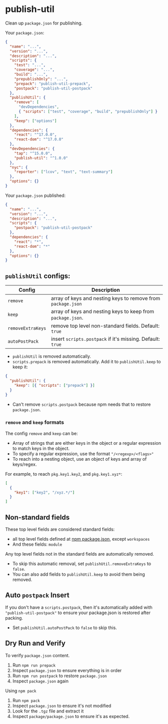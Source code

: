 # publish-util

Clean up `package.json` for publishing.

Your `package.json`:

```json
{
  "name": "...",
  "version": "...",
  "description": "...",
  "scripts": {
    "test": "...",
    "coverage": "...",
    "build": "...",
    "prepublishOnly": "...",
    "prepack": "publish-util-prepack",
    "postpack": "publish-util-postpack"
  },
  "publishUtil": {
    "remove": [
      "devDependencies",
      { "scripts": ["test", "coverage", "build", "prepublishOnly"] }
    ],
    "keep": ["options"]
  },
  "dependencies": {
    "react": "^17.0.0",
    "react-dom": "^17.0.0"
  },
  "devDependencies": {
    "tap": "^15.0.0",
    "publish-util": "^1.0.0"
  },
  "nyc": {
    "reporter": ["lcov", "text", "text-summary"]
  },
  "options": {}
}
```

Your `package.json` published:

```json
{
  "name": "...",
  "version": "...",
  "description": "...",
  "scripts": {
    "postpack": "publish-util-postpack"
  },
  "dependencies": {
    "react": "*",
    "react-dom": "*"
  },
  "options": {}
}
```

## `publishUtil` configs:

| Config            | Description                                                  |
| ----------------- | ------------------------------------------------------------ |
| `remove`          | array of keys and nesting keys to remove from `package.json` |
| `keep`            | array of keys and nesting keys to keep from `package.json`.  |
| `removeExtraKeys` | remove top level non-standard fields. Default: `true`        |
| `autoPostPack`    | insert `scripts.postpack` if it's missing. Default: `true`   |

- `publishUtil` is removed automatically.
- `scripts.prepack` is removed automatically. Add it to `publishUtil.keep` to keep it:

```json
{
  "publishUtil": {
    "keep": [{ "scripts": ["prepack"] }]
  }
}
```

- Can't remove `scripts.postpack` because npm needs that to restore `package.json`.

### `remove` and `keep` formats

The config `remove` and `keep` can be:

- Array of strings that are either keys in the object or a regular expression to match keys in the object.
- To specify a regular expression, use the format `"/<regexp>/<flags>"`
- To reach into a nesting object, use an object of keys and array of keys/regex.

For example, to reach `pkg.key1.key2`, and `pkg.key1.xyz*`:

```json
[
  {
    "key1": ["key2", "/xyz.*/"]
  }
]
```

## Non-standard fields

These top level fields are considered standard fields:

- all top level fields defined at [npm package.json](https://docs.npmjs.com/cli/v7/configuring-npm/package-json), except `workspaces`
- And these fields: `module`

Any top level fields not in the standard fields are automatically removed.

- To skip this automatic removal, set `publishUtil.removeExtraKeys` to `false`.
- You can also add fields to `publishUtil.keep` to avoid them being removed.

## Auto `postpack` Insert

If you don't have a `scripts.postpack`, then it's automatically added with `"publish-util-postpack"` to ensure your package.json is restored after packing.

- Set `publishUtil.autoPostPack` to `false` to skip this.

## Dry Run and Verify

To verify `package.json` content.

1. Run `npm run prepack`
2. Inspect `package.json` to ensure everything is in order
3. Run `npm run postpack` to restore `package.json`
4. Inspect `package.json` again

Using `npm pack`

1. Run `npm pack`
2. Inspect `package.json` to ensure it's not modified
3. Look for the `.tgz` file and extract it
4. Inspect `package/package.json` to ensure it's as expected.
